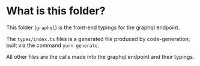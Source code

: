 # What is this folder?

This folder (`graphql`) is the front-end typings for the graphql endpoint.

The `types/index.ts` files is a generated file produced by code-generation; built via the command `yarn generate`.

All other files are the calls made into the graphql endpoint and their typings.
